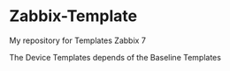 # Zabbix-Template
My repository for Templates Zabbix 7

The Device Templates depends of the Baseline Templates

